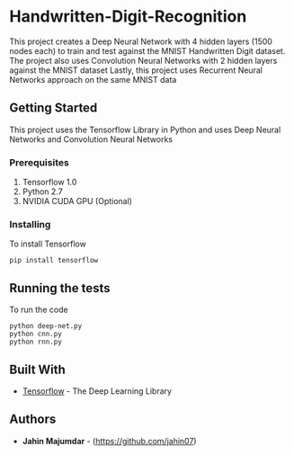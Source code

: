 # Handwritten-Digit-Recognition

This project creates a Deep Neural Network with 4 hidden layers (1500 nodes each) to train and test against the MNIST Handwritten Digit dataset.
The project also uses Convolution Neural Networks with 2 hidden layers against the MNIST dataset
Lastly, this project uses Recurrent Neural Networks approach on the same MNIST data

## Getting Started

This project uses the Tensorflow Library in Python and uses Deep Neural Networks and Convolution Neural Networks

### Prerequisites

1. Tensorflow 1.0
2. Python 2.7
3. NVIDIA CUDA GPU (Optional)

### Installing

To install Tensorflow
```
pip install tensorflow
```

## Running the tests

To run the code
```
python deep-net.py
python cnn.py
python rnn.py
```

## Built With

* [Tensorflow](https://www.tensorflow.org/docs) - The Deep Learning Library

## Authors

* **Jahin Majumdar** - (https://github.com/jahin07)
